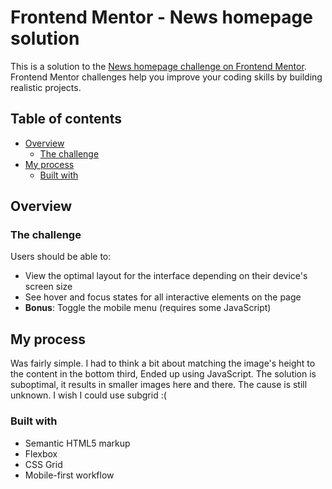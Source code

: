 # Frontend Mentor - News homepage solution

This is a solution to the [News homepage challenge on Frontend Mentor](https://www.frontendmentor.io/challenges/news-homepage-H6SWTa1MFl). Frontend Mentor challenges help you improve your coding skills by building realistic projects. 

## Table of contents

- [Overview](#overview)
  - [The challenge](#the-challenge)
- [My process](#my-process)
  - [Built with](#built-with)

## Overview

### The challenge

Users should be able to:

- View the optimal layout for the interface depending on their device's screen size
- See hover and focus states for all interactive elements on the page
- **Bonus**: Toggle the mobile menu (requires some JavaScript)

## My process
Was fairly simple. I had to think a bit about matching the image's height to the 
content in the bottom third, Ended up using JavaScript. 
The solution is suboptimal, it results in smaller images here and there. The cause is 
still unknown.
I wish I could use subgrid :(

### Built with

- Semantic HTML5 markup
- Flexbox
- CSS Grid
- Mobile-first workflow
